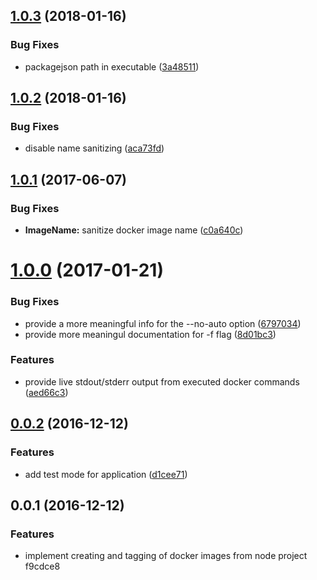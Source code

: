 <a name="1.0.3"></a>
## [1.0.3](https://github.com/hellivan/docker-snapshot-image/compare/v1.0.2...v1.0.3) (2018-01-16)


### Bug Fixes

* packagejson path in executable ([3a48511](https://github.com/hellivan/docker-snapshot-image/commit/3a48511))



<a name="1.0.2"></a>
## [1.0.2](https://github.com/hellivan/docker-snapshot-image/compare/v1.0.1...v1.0.2) (2018-01-16)


### Bug Fixes

* disable name sanitizing ([aca73fd](https://github.com/hellivan/docker-snapshot-image/commit/aca73fd))



<a name="1.0.1"></a>
## [1.0.1](https://github.com/hellivan/docker-snapshot-image/compare/v1.0.0...v1.0.1) (2017-06-07)


### Bug Fixes

* **ImageName:** sanitize docker image name ([c0a640c](https://github.com/hellivan/docker-snapshot-image/commit/c0a640c))



<a name="1.0.0"></a>
# [1.0.0](https://github.com/hellivan/docker-snapshot-image/compare/v0.0.2...v1.0.0) (2017-01-21)


### Bug Fixes

* provide a more meaningful info for the --no-auto option ([6797034](https://github.com/hellivan/docker-snapshot-image/commit/6797034))
* provide more meaningul documentation for -f flag ([8d01bc3](https://github.com/hellivan/docker-snapshot-image/commit/8d01bc3))


### Features

* provide live stdout/stderr output from executed docker commands ([aed66c3](https://github.com/hellivan/docker-snapshot-image/commit/aed66c3))



<a name="0.0.2"></a>
## [0.0.2](https://github.com/hellivan/docker-snapshot-image/compare/v0.0.1...v0.0.2) (2016-12-12)


### Features

* add test mode for application ([d1cee71](https://github.com/hellivan/docker-snapshot-image/commit/d1cee71))



<a name="0.0.1"></a>
## 0.0.1 (2016-12-12)


### Features

* implement creating and tagging of docker images from node project f9cdce8



